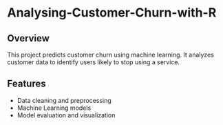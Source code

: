# Analysing-Customer-Churn-with-R

## Overview
This project predicts customer churn using machine learning. It analyzes customer data to identify users likely to stop using a service.

## Features
- Data cleaning and preprocessing  
- Machine Learning models  
- Model evaluation and visualization  
